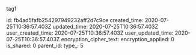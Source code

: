 tag1

id: fb4ad5fafb254297949232aff2d7c9ce
created_time: 2020-07-25T10:36:57.403Z
updated_time: 2020-07-25T10:36:57.403Z
user_created_time: 2020-07-25T10:36:57.403Z
user_updated_time: 2020-07-25T10:36:57.403Z
encryption_cipher_text: 
encryption_applied: 0
is_shared: 0
parent_id: 
type_: 5